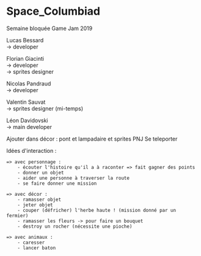 # Space_Columbiad
Semaine bloquée Game Jam 2019


Lucas Bessard\
  -> developer

Florian Giacinti\
  -> developer\
  -> sprites designer

Nicolas Pandraud\
  -> developer

Valentin Sauvat\
  -> sprites designer (mi-temps)

Léon Davidovski\
  -> main developer

Ajouter dans décor : pont et lampadaire et sprites PNJ
Se teleporter

Idées d'interaction :

	=> avec personnage :
		- écouter l'histoire qu'il a à raconter => fait gagner des points
		- donner un objet
		- aider une personne à traverser la route
		- se faire donner une mission

	=> avec décor :
		- ramasser objet
		- jeter objet
		- couper (défricher) l'herbe haute ! (mission donné par un fermier)
		- ramasser les fleurs -> pour faire un bouquet
		- destroy un rocher (nécessite une pioche)

	=> avec animaux :
		- caresser
		- lancer baton
